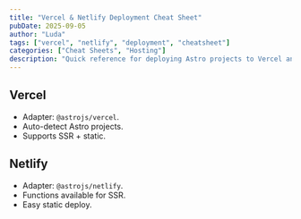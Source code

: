 ```yaml
---
title: "Vercel & Netlify Deployment Cheat Sheet"
pubDate: 2025-09-05
author: "Luda"
tags: ["vercel", "netlify", "deployment", "cheatsheet"]
categories: ["Cheat Sheets", "Hosting"]
description: "Quick reference for deploying Astro projects to Vercel and Netlify."
---
```


## Vercel

- Adapter: `@astrojs/vercel`.  
- Auto-detect Astro projects.  
- Supports SSR + static.  

## Netlify

- Adapter: `@astrojs/netlify`.  
- Functions available for SSR.  
- Easy static deploy.  
